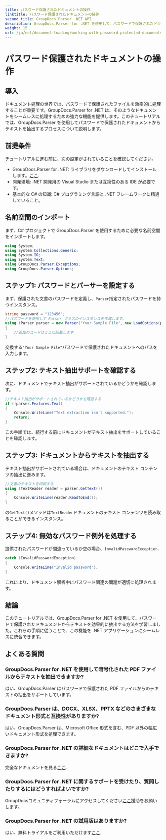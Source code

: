 ```yaml
---
title: パスワード保護されたドキュメントの操作
linktitle: パスワード保護されたドキュメントの操作
second_title: GroupDocs.Parser .NET API
description: GroupDocs.Parser for .NET を使用して、パスワードで保護されたドキュメントからテキストを抽出する方法を学習します。ドキュメント処理機能を強化します。
weight: 15
url: /ja/net/document-loading/working-with-password-protected-documents/
---
```


# パスワード保護されたドキュメントの操作

## 導入
ドキュメント処理の世界では、パスワードで保護されたファイルを効率的に処理することが重要です。GroupDocs.Parser for .NET は、そのようなドキュメントをシームレスに処理するための強力な機能を提供します。このチュートリアルでは、GroupDocs.Parser を使用してパスワードで保護されたドキュメントからテキストを抽出するプロセスについて説明します。
## 前提条件
チュートリアルに進む前に、次の設定がされていることを確認してください。
-  GroupDocs.Parser for .NET: ライブラリをダウンロードしてインストールします。[ここ](https://releases.groupdocs.com/parser/net/).
- 開発環境: .NET 開発用の Visual Studio または互換性のある IDE が必要です。
- 基本的な C# の知識: C# プログラミング言語と .NET フレームワークに精通していること。

## 名前空間のインポート
まず、C# プロジェクトで GroupDocs.Parser を使用するために必要な名前空間をインポートします。
```csharp
using System;
using System.Collections.Generic;
using System.IO;
using System.Text;
using GroupDocs.Parser.Exceptions;
using GroupDocs.Parser.Options;
```

## ステップ1: パスワードとパーサーを設定する
まず、保護された文書のパスワードを定義し、`Parser`指定されたパスワードを持つインスタンス。
```csharp
string password = "123456";
//パスワードを使用して Parser クラスのインスタンスを作成します。
using (Parser parser = new Parser("Your Sample File", new LoadOptions(password)))
{
    //追加のコードはここに記載します
}
```
交換する`"Your Sample File"`パスワードで保護されたドキュメントへのパスを入力します。
## ステップ2: テキスト抽出サポートを確認する
次に、ドキュメントでテキスト抽出がサポートされているかどうかを確認します。
```csharp
//テキスト抽出がサポートされているかどうかを確認する
if (!parser.Features.Text)
{
    Console.WriteLine("Text extraction isn't supported.");
    return;
}
```
この手順では、続行する前にドキュメントがテキスト抽出をサポートしていることを確認します。
## ステップ3: ドキュメントからテキストを抽出する
テキスト抽出がサポートされている場合は、ドキュメントのテキスト コンテンツの抽出に進みます。
```csharp
//文書のテキストを印刷する
using (TextReader reader = parser.GetText())
{
    Console.WriteLine(reader.ReadToEnd());
}
```
の`GetText()`メソッドは`TextReader`ドキュメントのテキスト コンテンツを読み取ることができるインスタンス。
## ステップ4: 無効なパスワード例外を処理する
提供されたパスワードが間違っているか空の場合、`InvalidPasswordException`.
```csharp
catch (InvalidPasswordException)
{
    Console.WriteLine("Invalid password");
}
```
これにより、ドキュメント解析中にパスワード関連の問題が適切に処理されます。

## 結論
このチュートリアルでは、GroupDocs.Parser for .NET を使用して、パスワードで保護されたドキュメントからテキストを効果的に抽出する方法を学習しました。これらの手順に従うことで、この機能を .NET アプリケーションにシームレスに統合できます。

## よくある質問
### GroupDocs.Parser for .NET を使用して暗号化された PDF ファイルからテキストを抽出できますか?
はい、GroupDocs.Parser はパスワードで保護された PDF ファイルからのテキストの抽出をサポートしています。
### GroupDocs.Parser は、DOCX、XLSX、PPTX などのさまざまなドキュメント形式と互換性がありますか?
はい、GroupDocs.Parser は、Microsoft Office 形式を含む、PDF 以外の幅広いドキュメント形式を処理できます。
### GroupDocs.Parser for .NET の詳細なドキュメントはどこで入手できますか?
完全なドキュメントを見る[ここ](https://tutorials.groupdocs.com/parser/net/).
### GroupDocs.Parser for .NET に関するサポートを受けたり、質問したりするにはどうすればよいですか?
 GroupDocsコミュニティフォーラムにアクセスしてください[ここ](https://forum.groupdocs.com/c/parser/17)援助をお願いします。
### GroupDocs.Parser for .NET の試用版はありますか?
はい、無料トライアルをご利用いただけます[ここ](https://releases.groupdocs.com/).